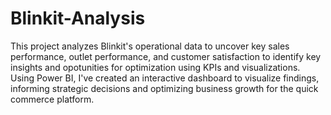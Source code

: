 # Blinkit-Analysis
This project analyzes Blinkit's operational data to uncover key sales performance, outlet performance, and customer satisfaction to identify key insights and opotunities for optimization using KPIs and visualizations. Using Power BI, I've created an interactive dashboard to visualize findings, informing strategic decisions and optimizing business growth for the quick commerce platform.


